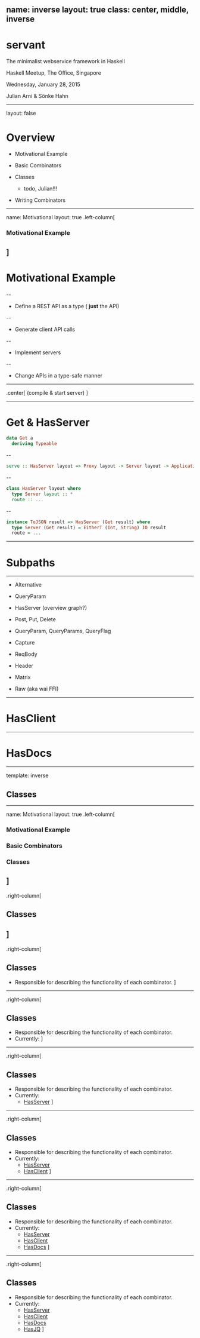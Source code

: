 name: inverse
layout: true
class: center, middle, inverse
---
# servant

The minimalist webservice framework in Haskell

Haskell Meetup, The Office, Singapore

Wednesday, January 28, 2015

Julian Arni & Sönke Hahn

---
layout: false

# Overview

- Motivational Example
- Basic Combinators

- Classes
  - todo, Julian!!!
- Writing Combinators
---
name: Motivational
layout: true
.left-column[
### Motivational Example
]
---

# Motivational Example

--

- Define a REST API as a type ( **just** the API)

--

- Generate client API calls

--

- Implement servers

--

- Change APIs in a type-safe manner

---

.center[
(compile & start server)
]

---

# Get & HasServer

``` haskell
data Get a
  deriving Typeable
```

--

``` haskell
serve :: HasServer layout => Proxy layout -> Server layout -> Application
```

--

``` haskell
class HasServer layout where
  type Server layout :: *
  route :: ...
```

--

``` haskell
instance ToJSON result => HasServer (Get result) where
  type Server (Get result) = EitherT (Int, String) IO result
  route = ...
```

---
# Subpaths



---
  - Alternative
  - QueryParam
  - HasServer (overview graph?)

  - Post, Put, Delete
  - QueryParam, QueryParams, QueryFlag
  - Capture
  - ReqBody
  - Header
  - Matrix
  - Raw (aka wai FFI)

---

# HasClient

---

# HasDocs



















---
template: inverse

## Classes
---
name: Motivational
layout: true
.left-column[
### Motivational Example
### Basic Combinators
### Classes
]
---
.right-column[
## Classes
]
---
.right-column[
## Classes

- Responsible for describing the functionality of each combinator.
]
---
.right-column[
## Classes

- Responsible for describing the functionality of each combinator.
- Currently:
]

---
.right-column[
## Classes

- Responsible for describing the functionality of each combinator.
- Currently:
  * [HasServer](http://hackage.haskell.org/package/servant-server)
]

---
.right-column[
## Classes

- Responsible for describing the functionality of each combinator.
- Currently:
  * [HasServer](http://hackage.haskell.org/package/servant-server)
  * [HasClient](http://hackage.haskell.org/package/servant-client)
]

---
.right-column[
## Classes

- Responsible for describing the functionality of each combinator.
- Currently:
  * [HasServer](http://hackage.haskell.org/package/servant-server)
  * [HasClient](http://hackage.haskell.org/package/servant-client)
  * [HasDocs](http://hackage.haskell.org/package/servant-docs)
]
---
.right-column[
## Classes

- Responsible for describing the functionality of each combinator.
- Currently:
  * [HasServer](http://hackage.haskell.org/package/servant-server)
  * [HasClient](http://hackage.haskell.org/package/servant-client)
  * [HasDocs](http://hackage.haskell.org/package/servant-docs)
  * [HasJQ](http://hackage.haskell.org/package/servant-jquery)
]


